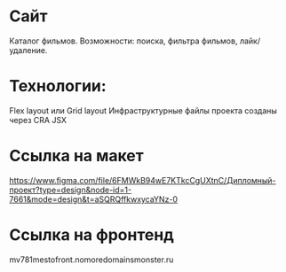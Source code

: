 # Сайт
 Каталог фильмов. Возможности: поиска, фильтра фильмов, лайк/удаление. 

# Технологии: 
Flex layout или Grid layout
Инфраструктурные файлы проекта созданы через CRA
JSX

# Ссылка на макет 
https://www.figma.com/file/6FMWkB94wE7KTkcCgUXtnC/Дипломный-проект?type=design&node-id=1-7661&mode=design&t=aSQRQffkwxycaYNz-0

# Ссылка на фронтенд 

mv781mestofront.nomoredomainsmonster.ru 